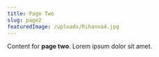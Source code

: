 ```yaml
---
title: Page Two
slug: page2
featuredImage: /uploads/Rihanna4.jpg
---
```


Content for **page two**. Lorem ipsum dolor sit amet.